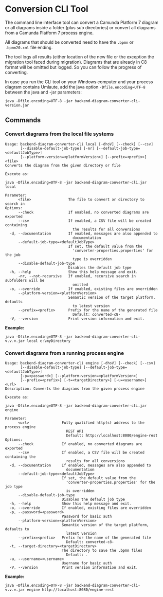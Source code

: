 # Conversion CLI Tool

The command line interface tool can convert a Camunda Platform 7 diagram or all
diagrams inside a folder (plus sub directories) or convert all diagrams from a
Camunda Platform 7 process engine.

All diagrams that should be converted need to have the `.bpmn` or `.bpmn20.xml`
file ending.

The tool logs all results (either location of the new file or the exception the
migration tool faced during migration). Diagrams that are already in C8 format
will be omitted but logged. So you can follow the progress of converting.

In case you run the CLI tool on your Windows computer and your process diagram
contains Umlaute, add the java option `-Dfile.encoding=UTF-8` between the java
and -jar parameters:

```
java -Dfile.encoding=UTF-8 -jar backend-diagram-converter-cli-version.jar
```

## Commands

### Convert diagrams from the local file systems

```
Usage: backend-diagram-converter-cli local [-dhoV] [--check] [--csv]
       [--disable-default-job-type] [-nr] [--default-job-type=<defaultJobType>]
       [--platform-version=<platformVersion>] [--prefix=<prefix>] <file>
Converts the diagram from the given directory or file

Execute as:

java -Dfile.encoding=UTF-8 -jar backend-diagram-converter-cli.jar local

Parameter:
      <file>                 The file to convert or directory to search in
Options:
      --check                If enabled, no converted diagrams are exported
      --csv                  If enabled, a CSV file will be created containing
                               the results for all conversions
  -d, --documentation        If enabled, messages are also appended to
                               documentation
      --default-job-type=<defaultJobType>
                             If set, the default value from the
                               'converter-properties.properties' for the job
                               type is overridden
      --disable-default-job-type
                             Disables the default job type
  -h, --help                 Show this help message and exit.
      -nr, --not-recursive   If enabled, recursive search in subfolders will be
                               omitted
  -o, --override             If enabled, existing files are overridden
      --platform-version=<platformVersion>
                             Semantic version of the target platform, defaults
                               to latest version
      --prefix=<prefix>      Prefix for the name of the generated file
                               Default: converted-c8-
  -V, --version              Print version information and exit.
```

**Example:**

```
java -Dfile.encoding=UTF-8 -jar backend-diagram-converter-cli-v.v.v.jar local c:\myDirectory
```

### Convert diagrams from a running process engine

```
Usage: backend-diagram-converter-cli engine [-dhoV] [--check] [--csv]
       [--disable-default-job-type] [--default-job-type=<defaultJobType>]
       [-p=<password>] [--platform-version=<platformVersion>]
       [--prefix=<prefix>] [-t=<targetDirectory>] [-u=<username>] <url>
Description: Converts the diagrams from the given process engine

Execute as:

java -Dfile.encoding=UTF-8 -jar backend-diagram-converter-cli.jar engine

Parameter:
      <url>               Fully qualified http(s) address to the process engine
                            REST API
                            Default: http://localhost:8080/engine-rest
Options:
      --check             If enabled, no converted diagrams are exported
      --csv               If enabled, a CSV file will be created containing the
                            results for all conversions
  -d, --documentation     If enabled, messages are also appended to
                            documentation
      --default-job-type=<defaultJobType>
                          If set, the default value from the
                            'converter-properties.properties' for the job type
                            is overridden
      --disable-default-job-type
                          Disables the default job type
  -h, --help              Show this help message and exit.
  -o, --override          If enabled, existing files are overridden
  -p, --password=<password>
                          Password for basic auth
      --platform-version=<platformVersion>
                          Semantic version of the target platform, defaults to
                            latest version
      --prefix=<prefix>   Prefix for the name of the generated file
                            Default: converted-c8-
  -t, --target-directory=<targetDirectory>
                          The directory to save the .bpmn files
                            Default: .
  -u, --username=<username>
                          Username for basic auth
  -V, --version           Print version information and exit.
```

**Example:**

```
java -Dfile.encoding=UTF-8 -jar backend-diagram-converter-cli-v.v.v.jar engine http://localhost:8080/engine-rest
```
